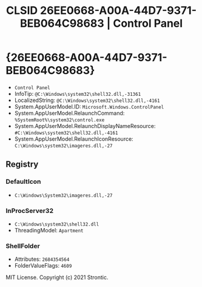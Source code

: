 ﻿---
title: "CLSID 26EE0668-A00A-44D7-9371-BEB064C98683 | Control Panel"
excerpt: What is COM-Object CLSID 26EE0668-A00A-44D7-9371-BEB064C98683?
---

# {26EE0668-A00A-44D7-9371-BEB064C98683}

* `Control Panel`
* InfoTip: `@C:\Windows\system32\shell32.dll,-31361`
* LocalizedString: `@C:\Windows\system32\shell32.dll,-4161`
* System.AppUserModel.ID: `Microsoft.Windows.ControlPanel`
* System.AppUserModel.RelaunchCommand: `%SystemRoot%\system32\control.exe`
* System.AppUserModel.RelaunchDisplayNameResource: `#C:\Windows\system32\shell32.dll,-4161`
* System.AppUserModel.RelaunchIconResource: `C:\Windows\system32\imageres.dll,-27`

## Registry


### DefaultIcon

* `C:\Windows\System32\imageres.dll,-27`

### InProcServer32

* `C:\Windows\system32\shell32.dll`
* ThreadingModel: `Apartment`

### ShellFolder

* Attributes: `2684354564`
* FolderValueFlags: `4609`

MIT License. Copyright (c) 2021 Strontic.


